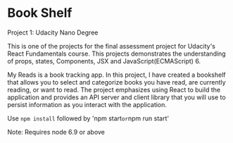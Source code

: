 # Book Shelf
Project 1: Udacity Nano Degree

This is one of the projects for the final assessment project for Udacity's React Fundamentals course. This projects demonstrates the understanding of props, states, Components, JSX and JavaScript(ECMAScript) 6.

My Reads is a book tracking app. In this project, I have created a bookshelf that allows you to select and categorize books you have read, are currently reading, or want to read. The project emphasizes using React to build the application and provides an API server and client library that you will use to persist information as you interact with the application.

Use `npm install` followed by 'npm start` or `npm run start'

Note: Requires node 6.9 or above

